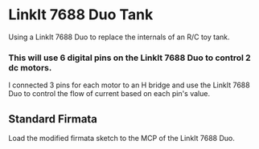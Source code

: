 # LinkIt 7688 Duo Tank
Using a LinkIt 7688 Duo to replace the internals of an R/C toy tank.

### This will use 6 digital pins on the LinkIt 7688 Duo to control 2 dc motors. 
I connected 3 pins for each motor to an H bridge and use the LinkIt 7688 Duo to control the flow of current based on each pin's value.

## Standard Firmata
Load the modified firmata sketch to the MCP of the LinkIt 7688 Duo.